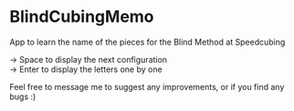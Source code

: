 # BlindCubingMemo
App to learn the name of the pieces for the Blind Method at Speedcubing

-> Space to display the next configuration\
-> Enter to display the letters one by one

Feel free to message me to suggest any improvements, or if you find any bugs :)